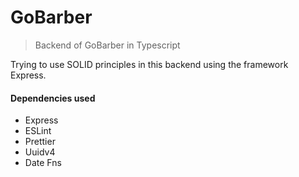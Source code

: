 # GoBarber
> Backend of GoBarber in Typescript

Trying to use SOLID principles in this backend using the framework Express.



#### Dependencies used

- Express
- ESLint
- Prettier
- Uuidv4
- Date Fns
